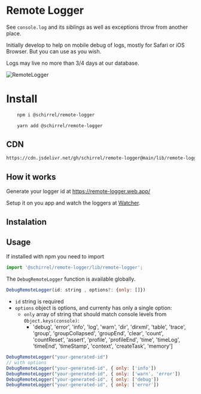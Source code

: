 # Remote Logger
See `console.log` and its _siblings_ as well as exceptions throw from another place.

Initially develop to help on mobile debug of logs, mostly for Safari or iOS Browser. But you can use as you wish.

Logs may live no more than 3/4 days at our database.

![RemoteLogger](https://user-images.githubusercontent.com/6757777/216325507-650b2213-55d9-4a2d-956e-94670ef7f522.gif)


# Install

```sh 
    npm i @schirrel/remote-logger
```

```sh 
    yarn add @schirrel/remote-logger
```
## CDN
```sh
https://cdn.jsdelivr.net/gh/schirrel/remote-logger@main/lib/remote-logger.min.js
```

## How it works
Generate your logger id at https://remote-logger.web.app/  

Setup it on you app and watch the loggers at [Watcher](https://remote-logger.web.app/watch).

## Instalation

## Usage

If installed with npm you need to import
```js
import '@schirrel/remote-logger/lib/remote-logger';
```


The `DebugRemoteLogger` function is available globally.

```js
DebugRemoteLogger(id: string , options?: {only: []})
```
- `id` string is required
- `options` object is options, and currenty has only a single option:
    - `only` array of string that should match console levels from `Object.keys(console)`:
        -  'debug', 'error', 'info', 'log', 'warn', 'dir', 'dirxml', 'table', 'trace', 'group', 'groupCollapsed', 'groupEnd', 'clear', 'count', 'countReset', 'assert', 'profile', 'profileEnd', 'time', 'timeLog', 'timeEnd', 'timeStamp', 'context', 'createTask', 'memory']


```js
DebugRemoteLogger("your-generated-id")
// with options
DebugRemoteLogger("your-generated-id", { only: ['info'])
DebugRemoteLogger("your-generated-id", { only: ['warn', 'error'])
DebugRemoteLogger("your-generated-id", { only: ['debug'])
DebugRemoteLogger("your-generated-id", { only: ['error'])
```

